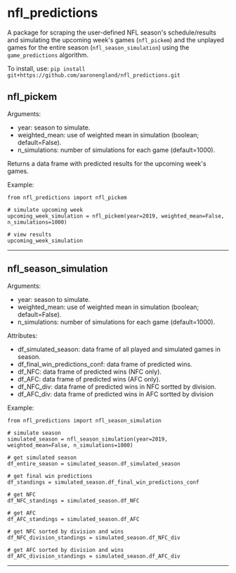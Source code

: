 # nfl_predictions

A package for scraping the user-defined NFL season's schedule/results and simulating the upcoming week's games (`nfl_pickem`) and the unplayed games for the entire season (`nfl_season_simulation`) using the `game_predictions` algorithm.

To install, use: `pip install git+https://github.com/aaronengland/nfl_predictions.git`

## nfl_pickem

Arguments:
- year: season to simulate.
- weighted_mean: use of weighted mean in simulation (boolean; default=False).
- n_simulations: number of simulations for each game (default=1000).

Returns a data frame with predicted results for the upcoming week's games.

Example:

```
from nfl_predictions import nfl_pickem

# simulate upcoming week
upcoming_week_simulation = nfl_pickem(year=2019, weighted_mean=False, n_simulations=1000)

# view results
upcoming_week_simulation
```

---

## nfl_season_simulation

Arguments:
- year: season to simulate.
- weighted_mean: use of weighted mean in simulation (boolean; default=False).
- n_simulations: number of simulations for each game (default=1000).

Attributes:
- df_simulated_season: data frame of all played and simulated games in season.
- df_final_win_predictions_conf: data frame of predicted wins.
- df_NFC: data frame of predicted wins (NFC only).
- df_AFC: data frame of predicted wins (AFC only).
- df_NFC_div: data frame of predicted wins in NFC sortted by division.
- df_AFC_div: data frame of predicted wins in AFC sortted by division

Example:

```
from nfl_predictions import nfl_season_simulation

# simulate season
simulated_season = nfl_season_simulation(year=2019, weighted_mean=False, n_simulations=1000)

# get simulated season
df_entire_season = simulated_season.df_simulated_season

# get final win predictions
df_standings = simulated_season.df_final_win_predictions_conf

# get NFC
df_NFC_standings = simulated_season.df_NFC

# get AFC
df_AFC_standings = simulated_season.df_AFC

# get NFC sorted by division and wins
df_NFC_division_standings = simulated_season.df_NFC_div

# get AFC sorted by division and wins
df_AFC_division_standings = simulated_season.df_AFC_div
```

---
